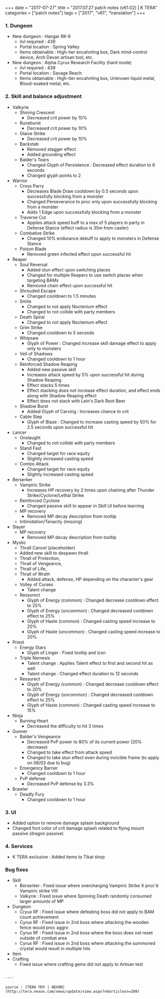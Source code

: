 +++
date = "2017-07-27"
title = "2017.07.27 patch notes (v61.02) | K TERA"
categories = ["patch notes"]
tags = ["2017", "v61", "translation"]
+++

### 1. Dungeon
- New dungeon : Hangar RK-9
  - ilvl required : 439
  - Portal location : Spring Valley
  - Items obtainable : High-tier encahnting box, Dark mind-control device, Arch Devan artisan tool, etc.
- New dungeon : Alpha Cyrux Research Facility (hard mode)
  - ilvl required : 439
  - Portal location : Savage Reach
  - Items obtainable : High-tier encahnting box, Unknown liquid metal, Blood-soaked metal, etc.

### 2. Skill and balance adjustment
- Valkyrie
  - Shining Crescent
    - Decreased crit power by 10%
  - Runeburst
    - Decreased crit power by 10%
  - Glaive Strike
    - Decreased crit power by 10%
  - Backstab
    - Removed stagger effect
    - Added grounding effect
  - Balder's Tears
    - Changed Glyph of Persistence : Decreased effect duration to 6 seconds
    - Changed glyph points to 2
- Warrior
  - Cross Parry
    - Decreases Blade Draw cooldown by 0.5 seconds upon successfully blocking from a monster
    - Changed Perseverance to proc only upon successfully blocking from a monster
    - Adds 1 Edge upon successfully blocking from a monster
  - Traverse Cut
    - Applies attack speed buff to a max of 5 players in party in Defense Stance (effect radius is 35m from caster)
  - Combative Strike
    - Changed 10% endurance debuff to apply to monsters in Defense Stance
  - Poison Blade
    - Removed green infected effect upon successful hit
- Reaper
  - Soul Reversal
    - Added stun effect upon switching places
    - Changed for multiple Reapers to use switch places when targeting BAMs
    - Removed chain effect upon successful hit
  - Shrouded Escape
    - Changed cooldown to 1.5 minutes
  - Smite
    - Changed to not apply Noctenium effect
    - Changed to not collide with party members
  - Death Spiral
    - Changed to not apply Noctenium effect
  - Grim Strike
    - Changed cooldown to 5 seconds
  - Whipsaw
    - Glyph of Power : Changed increase skill damage effect to apply only to monsters
  - Veil of Shadows
    - Changed cooldown to 1 hour
  - Reinforced Shadow Reaping
    - Added new passive skill
    - Increases attack speed by 5% upon successful hit during Shadow Reaping
    - Effect stacks 5 times
    - Effect stacking does not increase effect duration, and effect ends along with Shadow Reaping effect
    - Effect does not stack with Lein's Dark Root Beer
  - Shadow Burst
    - Added Glyph of Carving : Increases chance to crit
  - Cable Step
    - Glyph of Blaze : Changed to increase casting speed by 50% for 2.5 seconds upon successful hit
- Lancer
  - Onslaught
    - Changed to not collide with party members
  - Stand Fast
    - Changed target for race equity
    - Slightly increased casting speed
  - Combo Attack
    - Changed target for race equity
    - Slightly increased casting speed
- Berserker
  - Vampiric Strike
    - Increases HP recovery by 2 times upon chaining after Thunder Strike/Cyclone/Lethal Strike
  - Reinforced Cyclone
    - Changed passive skill to appear in Skill UI before learning
  - MP recovery
    - Removed MP decay description from tooltip
  - Intimidation/Tenacity (missing)
- Slayer
  - MP recovery
    - Removed MP decay description from tooltip
- Mystic
  - Thrall Cancel (placeholder)
  - Added new skill to despawn thrall
  - Thrall of Protection,
  - Thrall of Vengeance,
  - Thrall of Life,
  - Thrall of Wrath
    - Added attack, defense, HP depending on the character's gear
  - Volley of Curses
    - Talent change
  - Ressurect
    - Glyph of Energy (common) : Changed decrease cooldown effect to 25%
    - Glyph of Energy (uncommon) : Changed decreased cooldown effect to 25%
    - Glyph of Haste (common) : Changed casting speed increase to 20%
    - Glyph of Haste (uncommon) : Changed casting speed increase to 20%
- Priest
  - Energy Stars
    - Glyph of Linger : Fixed tooltip and icon
  - Triple Nemesis
    - Talent change : Applies Talent effect to first and second hit as well
    - Talent change : Changed effect duration to 12 seconds
  - Ressurect
    - Glyph of Energy (common) : Changed decrease cooldown effect to 20%
    - Glyph of Energy (uncommon) : Changed decreased cooldown effect to 25%
    - Glyph of Haste (common) : Changed casting speed increase to 15%
- Ninja
  - Burning Heart
    - Decreased the difficulty to hit 3 times
- Gunner
  - Balder's Vengeance
    - Decreased PvP power to 80% of its current power (20% decrease)
    - Changed to take effect from attack speed
    - Changed to take stun effect even during invicible frame (to apply on 08/03 due to bug)
  - Emergency Barrier
    - Changed cooldown to 1 hour
  - PvP defense
    - Decreased PvP defense by 3.3%
- Brawler
  - Deadly Fury
    - Changed cooldown to 1 hour

### 3. UI
- Added option to remove damage splash background
- Changed font color of crit damage splash related to flying mount passive (dragon passive)

### 4. Services
- K TERA exclusive : Added items to Tikat shop

### Bug fixes
- Skill
  - Berserker : Fixed issue where overcharging Vampiric Strike X proc'd Vampiric strike VIII
  - Valkyrie : Fixed issue where Spinning Death randomly consumed larger amounts of MP
- Dungeon
  - Cryux RF : Fixed issue where defeating boss did not apply to BAM count achievement
  - Cyrux RF : Fixed issue in 2nd boss where attacking the wooden fence would proc aggro
  - Cyrux RF : Fixed issue in 2nd boss where the boss does not reset outside of combat area
  - Cyrux RF : Fixed issue in 2nd boss where attacking the summoned crystal would result in multiple hits
- Item
- Crafting
  - Fixed issue where crafting gems did not apply to Artisan test
```

----

source : [TERA 테라 | NEXON](http://tera.nexon.com/news/update/view.aspx?n4articlesn=289)
